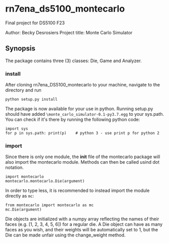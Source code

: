 # rn7ena_ds5100_montecarlo
Final project for DS5100 F23

Author: Becky Desrosiers
Project title: Monte Carlo Simulator

## Synopsis
The package contains three (3) classes: Die, Game and Analyzer.


### install
After cloning rn7ena_DS5100_montecarlo to your machine, navigate to the directory and run
```
python setup.py install
```

The package is now available for your use in python. Running setup.py should have added `\monte_carlo_simulator-0.1-py3.7.egg` to your sys.path. You can check if it's there by running the following python code:
```
import sys
for p in sys.path: print(p)    # python 3 - use print p for python 2
```



### import
Since there is only one module, the __init__ file of the montecarlo package will also import the montecarlo module. Methods can then be called usind dot notation.

```
import montecarlo
montecarlo.montecarlo.Die(argument)
```
In order to type less, it is recommended to instead import the module directly as `mc`:

```
from montecarlo import montecarlo as mc
mc.Die(argument)
```


Die objects are initialized with a numpy array reflecting the names of their faces (e.g. [1, 2, 3, 4, 5, 6]) for a regular die. A Die object can have as many faces as you wish, and their weights will be automatically set to 1, but the Die can be made unfair using the change_weight method.

